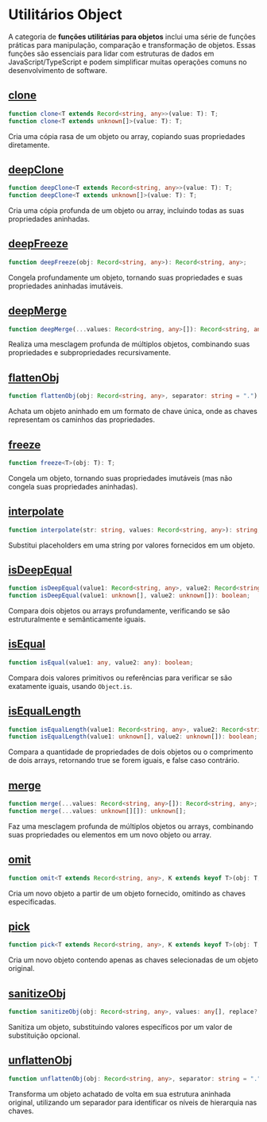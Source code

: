 # Utilitários Object

A categoria de **funções utilitárias para objetos** inclui uma série de funções práticas para manipulação, comparação e transformação de objetos. Essas funções são essenciais para lidar com estruturas de dados em JavaScript/TypeScript e podem simplificar muitas operações comuns no desenvolvimento de software.

## [clone](./clone.md)
```typescript
function clone<T extends Record<string, any>>(value: T): T;
function clone<T extends unknown[]>(value: T): T;
```
Cria uma cópia rasa de um objeto ou array, copiando suas propriedades diretamente.

## [deepClone](./deepClone.md)
```typescript
function deepClone<T extends Record<string, any>>(value: T): T;
function deepClone<T extends unknown[]>(value: T): T;
```
Cria uma cópia profunda de um objeto ou array, incluindo todas as suas propriedades aninhadas.

## [deepFreeze](./deepFreeze.md)
```typescript
function deepFreeze(obj: Record<string, any>): Record<string, any>;
```
Congela profundamente um objeto, tornando suas propriedades e suas propriedades aninhadas imutáveis.


## [deepMerge](./deepMerge.md)
```typescript
function deepMerge(...values: Record<string, any>[]): Record<string, any>;
```
Realiza uma mesclagem profunda de múltiplos objetos, combinando suas propriedades e subpropriedades recursivamente.

## [flattenObj](./flattenObj.md)
```typescript
function flattenObj(obj: Record<string, any>, separator: string = "."): Record<string, any>;
```
Achata um objeto aninhado em um formato de chave única, onde as chaves representam os caminhos das propriedades.

## [freeze](./freeze.md)
```typescript
function freeze<T>(obj: T): T;
```
Congela um objeto, tornando suas propriedades imutáveis (mas não congela suas propriedades aninhadas).

## [interpolate](./interpolate.md)
```typescript
function interpolate(str: string, values: Record<string, any>): string;
```
Substitui placeholders em uma string por valores fornecidos em um objeto.

## [isDeepEqual](./isDeepEqual.md)
```typescript
function isDeepEqual(value1: Record<string, any>, value2: Record<string, any>): boolean;
function isDeepEqual(value1: unknown[], value2: unknown[]): boolean;
```
Compara dois objetos ou arrays profundamente, verificando se são estruturalmente e semânticamente iguais.

## [isEqual](./isEqual.md)
```typescript
function isEqual(value1: any, value2: any): boolean;
```
Compara dois valores primitivos ou referências para verificar se são exatamente iguais, usando `Object.is`.

## [isEqualLength](./isEqualLength.md)
```typescript
function isEqualLength(value1: Record<string, any>, value2: Record<string, any>): boolean;
function isEqualLength(value1: unknown[], value2: unknown[]): boolean;
```
Compara a quantidade de propriedades de dois objetos ou o comprimento de dois arrays, retornando true se forem iguais, e false caso contrário.

## [merge](./merge.md)
```typescript
function merge(...values: Record<string, any>[]): Record<string, any>;
function merge(...values: unknown[][]): unknown[];
```
Faz uma mesclagem profunda de múltiplos objetos ou arrays, combinando suas propriedades ou elementos em um novo objeto ou array.

## [omit](./omit.md)
```typescript
function omit<T extends Record<string, any>, K extends keyof T>(obj: T, keys: K[]): Omit<T, K>;
```
Cria um novo objeto a partir de um objeto fornecido, omitindo as chaves especificadas.

## [pick](./pick.md)
```typescript
function pick<T extends Record<string, any>, K extends keyof T>(obj: T, keys: K[]): Pick<T, K>;
```
Cria um novo objeto contendo apenas as chaves selecionadas de um objeto original.

## [sanitizeObj](./sanitizeObj.md)
```typescript
function sanitizeObj(obj: Record<string, any>, values: any[], replace?: any): Record<string, any>;
```
Sanitiza um objeto, substituindo valores específicos por um valor de substituição opcional.

## [unflattenObj](./unflattenObj.md)
```typescript
function unflattenObj(obj: Record<string, any>, separator: string = "."): Record<string, any>;
```
Transforma um objeto achatado de volta em sua estrutura aninhada original, utilizando um separador para identificar os níveis de hierarquia nas chaves.